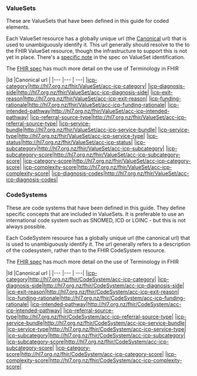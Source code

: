 ### ValueSets

These are ValueSets that have been defined in this guide for coded elements.

Each ValueSet resource has a globally unique url (the [Canonical](http://hl7.org/fhir/references.html#canonical) url) that is used to unambiguously identify it.
This url generally should resolve to the to the FHIR ValueSet resource, though the infrastructure to support this is not yet in place. There's a [specific note](http://hl7.org/fhir/valueset.html#ident) in the spec on ValueSet identification.

The [FHIR spec](http://hl7.org/fhir/terminology-module.html) has much more detail on the use of Terminology in FHIR

<div class="tableGridded"></div>

|Id |Canonical url |
|--- |--- | ---|
|[icp-category](ValueSet-acc-icp-category.html)|http://hl7.org.nz/fhir/ValueSet/acc-icp-category|
|[icp-diagnosis-side](ValueSet-acc-icp-diagnosis-side.html)|http://hl7.org.nz/fhir/ValueSet/acc-icp-diagnosis-side|
|[icp-exit-reason](ValueSet-acc-icp-exit-reason.html)|http://hl7.org.nz/fhir/ValueSet/acc-icp-exit-reason|
|[icp-funding-rationale](ValueSet-acc-icp-funding-rationale.html)|http://hl7.org.nz/fhir/ValueSet/acc-icp-funding-rationale|
|[icp-intended-pathway](ValueSet-acc-icp-funding-rationale.html)|http://hl7.org.nz/fhir/ValueSet/acc-icp-intended-pathway|
|[icp-referral-source-type](ValueSet-acc-icp-referral-source-type.html)|http://hl7.org.nz/fhir/ValueSet/acc-icp-referral-source-type|
|[icp-service-bundle](ValueSet-acc-icp-service-bundle.html)|http://hl7.org.nz/fhir/ValueSet/acc-icp-service-bundle|
|[icp-service-type](ValueSet-acc-icp-service-type.html)|http://hl7.org.nz/fhir/ValueSet/acc-icp-service-type|
|[icp-status](ValueSet-acc-icp-status.html)|http://hl7.org.nz/fhir/ValueSet/acc-icp-status|
|[icp-subcategory](ValueSet-acc-icp-subcategory.html)|http://hl7.org.nz/fhir/ValueSet/acc-icp-subcategory|
|[icp-subcategory-score](ValueSet-acc-icp-subcategory-score.html)|http://hl7.org.nz/fhir/ValueSet/acc-icp-subcategory-score|
|[icp-category-score](ValueSet-acc-icp-category-score.html)|http://hl7.org.nz/fhir/ValueSet/acc-icp-category-score|
|[icp-complexity-score](ValueSet-acc-icp-complexity-score.html)|http://hl7.org.nz/fhir/ValueSet/acc-icp-complexity-score|
|[icp-diagnosis-codes](ValueSet-acc-icp-diagnosis-codes.html)|http://hl7.org.nz/fhir/ValueSet/acc-icp-diagnosis-codes|

### CodeSystems

These are code systems that have been defined in this guide. They define specific concepts that are included in ValueSets. It is preferable to use an international code system such as SNOMED, ICD or LOINC - but this is not always possible.

Each CodeSystem resource has a globally unique url (the canonical url) that is used to unambiguously identify it. The url generally refers to a description of the codesystem, rather than to the FHIR CodeSystem resource.

The [FHIR spec](http://hl7.org/fhir/terminology-module.html) has much more detail on the use of Terminology in FHIR

<div class="tableGridded"></div>

|Id |Canonical url |
|--- |--- | ---|
|[icp-category](CodeSystem-acc-icp-category.html)|http://hl7.org.nz/fhir/CodeSystem/acc-icp-category|
|[icp-diagnosis-side](CodeSystem-acc-icp-diagnosis-side.html)|http://hl7.org.nz/fhir/CodeSystem/acc-icp-diagnosis-side|
|[icp-exit-reason](CodeSystem-acc-icp-exit-reason.html)|http://hl7.org.nz/fhir/CodeSystem/acc-icp-exit-reason|
|[icp-funding-rationale](CodeSystem-acc-icp-funding-rationale.html)|http://hl7.org.nz/fhir/CodeSystem/acc-icp-funding-rationale|
|[icp-intended-pathway](CodeSystem-acc-icp-funding-rationale.html)|http://hl7.org.nz/fhir/CodeSystem/acc-icp-intended-pathway|
|[icp-referral-source-type](CodeSystem-acc-icp-referral-source-type.html)|http://hl7.org.nz/fhir/CodeSystem/acc-icp-referral-source-type|
|[icp-service-bundle](CodeSystem-acc-icp-service-bundle.html)|http://hl7.org.nz/fhir/CodeSystem/acc-icp-service-bundle|
|[icp-service-type](CodeSystem-acc-icp-service-type.html)|http://hl7.org.nz/fhir/CodeSystem/acc-icp-service-type|
|[icp-subcategory](CodeSystem-acc-icp-subcategory.html)|http://hl7.org.nz/fhir/CodeSystem/acc-icp-subcategory|
|[icp-subcategory-score](CodeSystem-acc-icp-subcategory-score.html)|http://hl7.org.nz/fhir/CodeSystem/acc-icp-subcategory-score|
|[icp-category-score](CodeSystem-acc-icp-category-score.html)|http://hl7.org.nz/fhir/CodeSystem/acc-icp-category-score|
|[icp-complexity-score](CodeSystem-acc-icp-complexity-score.html)|http://hl7.org.nz/fhir/CodeSystem/acc-icp-complexity-score|
